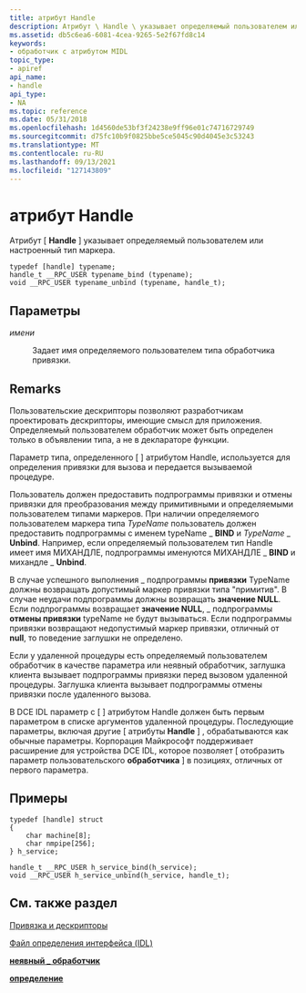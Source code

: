 ```yaml
---
title: атрибут Handle
description: Атрибут \ Handle \ указывает определяемый пользователем или \ 0034; настроенный \ 0034; Тип обработчика.
ms.assetid: db5c6ea6-6081-4cea-9265-5e2f67fd8c14
keywords:
- обработчик с атрибутом MIDL
topic_type:
- apiref
api_name:
- handle
api_type:
- NA
ms.topic: reference
ms.date: 05/31/2018
ms.openlocfilehash: 1d4560de53bf3f24238e9ff96e01c74716729749
ms.sourcegitcommit: d75fc10b9f0825bbe5ce5045c90d4045e3c53243
ms.translationtype: MT
ms.contentlocale: ru-RU
ms.lasthandoff: 09/13/2021
ms.locfileid: "127143809"
---
```

# <a name="handle-attribute"></a>атрибут Handle

Атрибут \[ **Handle** \] указывает определяемый пользователем или настроенный тип маркера.

``` syntax
typedef [handle] typename;  
handle_t __RPC_USER typename_bind (typename);
void __RPC_USER typename_unbind (typename, handle_t);
```

## <a name="parameters"></a>Параметры

<dl> <dt>

*имени* 
</dt> <dd>

Задает имя определяемого пользователем типа обработчика привязки.

</dd> </dl>

## <a name="remarks"></a>Remarks

Пользовательские дескрипторы позволяют разработчикам проектировать дескрипторы, имеющие смысл для приложения. Определяемый пользователем обработчик может быть определен только в объявлении типа, а не в деклараторе функции.

Параметр типа, определенного \[  \] атрибутом Handle, используется для определения привязки для вызова и передается вызываемой процедуре.

Пользователь должен предоставить подпрограммы привязки и отмены привязки для преобразования между примитивными и определяемыми пользователем типами маркеров. При наличии определяемого пользователем маркера типа *TypeName* пользователь должен предоставить подпрограммы с именем typeName  \_ **BIND** и *TypeName* \_ **Unbind**. Например, если определяемый пользователем тип Handle имеет имя МИХАНДЛЕ, подпрограммы именуются МИХАНДЛЕ \_ **BIND** и михандле \_ **Unbind**.

В случае успешного выполнения  \_ подпрограммы **привязки** TypeName должны возвращать допустимый маркер привязки типа "примитив". В случае неудачи подпрограммы должны возвращать **значение NULL**. Если подпрограммы возвращает **значение NULL**,  \_ подпрограммы **отмены привязки** typeName не будут вызываться. Если подпрограммы привязки возвращают недопустимый маркер привязки, отличный от **null**, то поведение заглушки не определено.

Если у удаленной процедуры есть определяемый пользователем обработчик в качестве параметра или неявный обработчик, заглушка клиента вызывает подпрограммы привязки перед вызовом удаленной процедуры. Заглушка клиента вызывает подпрограммы отмены привязки после удаленного вызова.

В DCE IDL параметр с \[  \] атрибутом Handle должен быть первым параметром в списке аргументов удаленной процедуры. Последующие параметры, включая другие \[ атрибуты **Handle** \] , обрабатываются как обычные параметры. Корпорация Майкрософт поддерживает расширение для устройства DCE IDL, которое позволяет \[ отобразить параметр пользовательского **обработчика** \] в позициях, отличных от первого параметра.

## <a name="examples"></a>Примеры

``` syntax
typedef [handle] struct 
{ 
    char machine[8]; 
    char nmpipe[256]; 
} h_service; 
 
handle_t __RPC_USER h_service_bind(h_service); 
void __RPC_USER h_service_unbind(h_service, handle_t);
```

## <a name="see-also"></a>См. также раздел

<dl> <dt>

[Привязка и дескрипторы](/windows/desktop/Rpc/binding-and-handles)
</dt> <dt>

[Файл определения интерфейса (IDL)](interface-definition-idl-file.md)
</dt> <dt>

[**неявный \_ обработчик**](implicit-handle.md)
</dt> <dt>

[**определение**](typedef.md)
</dt> </dl>

 

 